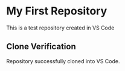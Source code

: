 # My First Repository
This is a test repository created in VS Code
## Clone Verification
Repository successfully cloned into VS Code.
